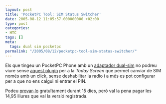 ```yaml
---
layout: post
title: 'PocketPC Tool: SIM Status Switcher'
date: 2005-08-12 11:05:57.000000000 +02:00
type: post
categories:
- HTC
tags: []
meta:
  tags: dual sim pocketpc
permalink: "/2005/08/12/pocketpc-tool-sim-status-switcher/"
---
```

Els que tingeu un PocketPC Phone amb un [adaptador dual-sim](/blog/2005/05/19/dual-sim/) no podreu viure sense [aquest plugin](http://www.wivit.com/products/SSS.shtml) per a la _Today Screen_ que permet canviar de SIM només amb un click, sense deshabilitar la radio i a més es pot configurar per a que no ens calgui ni entrar el PIN.

Podeu [provar-lo](http://www.wivit.com/products/downloads.shtml) gratuïtament durant 15 dies, però val la pena pagar les 14,95 lliures que val la versió registrada.

